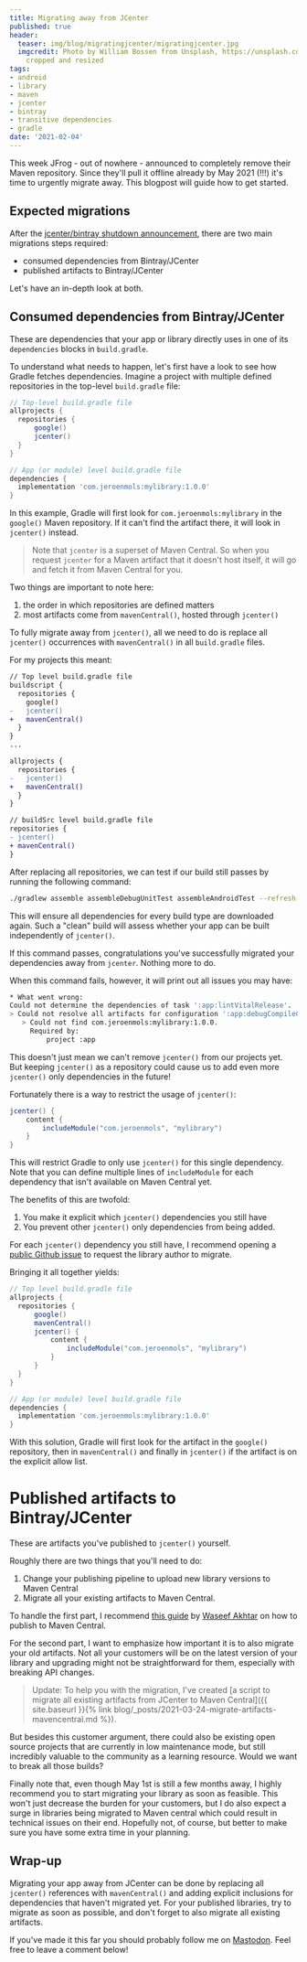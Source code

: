 ```yaml
---
title: Migrating away from JCenter
published: true
header:
  teaser: img/blog/migratingjcenter/migratingjcenter.jpg
  imgcredit: Photo by William Bossen from Unsplash, https://unsplash.com/photos/CeL6SfbXCx8,
    cropped and resized
tags:
- android
- library
- maven
- jcenter
- bintray
- transitive dependencies
- gradle
date: '2021-02-04'
---
```


This week JFrog - out of nowhere - announced to completely remove their Maven repository. Since they'll pull it offline already by May 2021 (!!!) it's time to urgently migrate away. This blogpost will guide how to get started.

## Expected migrations
After the [jcenter/bintray shutdown announcement](https://jfrog.com/blog/into-the-sunset-bintray-jcenter-gocenter-and-chartcenter/), there are two main migrations steps required:

- consumed dependencies from Bintray/JCenter
- published artifacts to Bintray/JCenter

Let's have an in-depth look at both.

## Consumed dependencies from Bintray/JCenter
These are dependencies that your app or library directly uses in one of its `dependencies` blocks in `build.gradle`.

To understand what needs to happen, let's first have a look to see how Gradle fetches dependencies. Imagine a project with multiple defined repositories in the top-level `build.gradle` file:

```groovy
// Top-level build.gradle file
allprojects {
  repositories {
      google()
      jcenter()
  }
}
```

```groovy
// App (or module) level build.gradle file
dependencies {
  implementation 'com.jeroenmols:mylibrary:1.0.0'
}
```

In this example, Gradle will first look for `com.jeroenmols:mylibrary` in the `google()` Maven repository. If it can't find the artifact there, it will look in `jcenter()` instead.

> Note that `jcenter` is a superset of Maven Central. So when you request `jcenter` for a Maven artifact that it doesn't host itself, it will go and fetch it from Maven Central for you.

Two things are important to note here:

1. the order in which repositories are defined matters
2. most artifacts come from `mavenCentral()`, hosted through `jcenter()`

To fully migrate away from `jcenter()`, all we need to do is replace all `jcenter()` occurrences with `mavenCentral()` in all `build.gradle` files.

For my projects this meant:

```diff
// Top level build.gradle file
buildscript {
  repositories {
    google()
-   jcenter()
+   mavenCentral()
  }
}
...

allprojects {
  repositories {
-   jcenter()
+   mavenCentral()
  }
}
```

```diff
// buildSrc level build.gradle file
repositories {
- jcenter()
+ mavenCentral()
}
```

After replacing all repositories, we can test if our build still passes by running the following command:

```bash
./gradlew assemble assembleDebugUnitTest assembleAndroidTest --refresh-dependencies
```

This will ensure all dependencies for every build type are downloaded again. Such a "clean" build will assess whether your app can be built independently of `jcenter()`.

If this command passes, congratulations you've successfully migrated your dependencies away from `jcenter`. Nothing more to do.

When this command fails, however, it will print out all issues you may have:

```bash
* What went wrong:
Could not determine the dependencies of task ':app:lintVitalRelease'.
> Could not resolve all artifacts for configuration ':app:debugCompileClasspath'.
   > Could not find com.jeroenmols:mylibrary:1.0.0.
     Required by:
         project :app
```

This doesn't just mean we can't remove `jcenter()` from our projects yet. But keeping `jcenter()` as a repository could cause us to add even more `jcenter()` only dependencies in the future!

Fortunately there is a way to restrict the usage of `jcenter()`:

```groovy
jcenter() {
    content {
        includeModule("com.jeroenmols", "mylibrary")
    }
}
```

This will restrict Gradle to only use `jcenter()` for this single dependency. Note that you can define multiple lines of `includeModule` for each dependency that isn't available on Maven Central yet.

The benefits of this are twofold:
1. You make it explicit which `jcenter()` dependencies you still have
2. You prevent other `jcenter()` only dependencies from being added.

For each `jcenter()` dependency you still have, I recommend opening a [public Github issue](https://github.com/streem/pbandk/issues/120) to request the library author to migrate.

Bringing it all together yields:

```groovy
// Top level build.gradle file
allprojects {
  repositories {
      google()
      mavenCentral()
      jcenter() {
          content {
              includeModule("com.jeroenmols", "mylibrary")
          }
      }
  }
}
```

```groovy
// App (or module) level build.gradle file
dependencies {
  implementation 'com.jeroenmols:mylibrary:1.0.0'
}
```

With this solution, Gradle will first look for the artifact in the `google()` repository, then in `mavenCentral()` and finally in `jcenter()` if the artifact is on the explicit allow list.

# Published artifacts to Bintray/JCenter
These are artifacts you've published to `jcenter()` yourself.

Roughly there are two things that you'll need to do:

1. Change your publishing pipeline to upload new library versions to Maven Central
2. Migrate all your existing artifacts to Maven Central.

To handle the first part, I recommend [this guide](https://proandroiddev.com/publishing-your-first-android-library-to-mavencentral-be2c51330b88) by [Waseef Akhtar](https://twitter.com/waseefakhtar) on how to publish to Maven Central.

For the second part, I want to emphasize how important it is to also migrate your old artifacts. Not all your customers will be on the latest version of your library and upgrading might not be straightforward for them, especially with breaking API changes.

> Update: To help you with the migration, I've created [a script to migrate all existing artifacts from JCenter to Maven Central]({{ site.baseurl }}{% link blog/_posts/2021-03-24-migrate-artifacts-mavencentral.md %}).

But besides this customer argument, there could also be existing open source projects that are currently in low maintenance mode, but still incredibly valuable to the community as a learning resource. Would we want to break all those builds?

Finally note that, even though May 1st is still a few months away, I highly recommend you to start migrating your library as soon as feasible. This won't just decrease the burden for your customers, but I do also expect a surge in libraries being migrated to Maven central which could result in technical issues on their end. Hopefully not, of course, but better to make sure you have some extra time in your planning.

## Wrap-up
Migrating your app away from JCenter can be done by replacing all `jcenter()` references with `mavenCentral()` and adding explicit inclusions for dependencies that haven't migrated yet. For your published libraries, try to migrate as soon as possible, and don't forget to also migrate all existing artifacts.

If you've made it this far you should probably follow me on [Mastodon](https://androiddev.social/@Jeroenmols). Feel free to leave a comment below!

